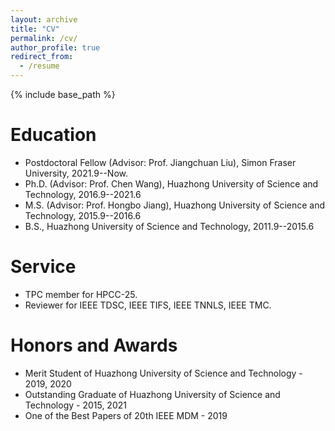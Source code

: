 ```yaml
---
layout: archive
title: "CV"
permalink: /cv/
author_profile: true
redirect_from:
  - /resume
---
```


{% include base_path %}

Education
======
* Postdoctoral Fellow (Advisor: Prof. Jiangchuan Liu), Simon Fraser University, 2021.9--Now.
* Ph.D. (Advisor: Prof. Chen Wang), Huazhong University of Science and Technology, 2016.9--2021.6
* M.S. (Advisor: Prof. Hongbo Jiang), Huazhong University of Science and Technology, 2015.9--2016.6
* B.S., Huazhong University of Science and Technology, 2011.9--2015.6
  
Service 
======
* TPC member for HPCC-25.
* Reviewer for IEEE TDSC, IEEE TIFS, IEEE TNNLS, IEEE TMC.

Honors and Awards
======
* Merit Student of Huazhong University of Science and Technology	- 2019, 2020
* Outstanding Graduate of Huazhong University of Science and Technology - 2015, 2021
* One of the Best Papers of 20th IEEE MDM - 2019
